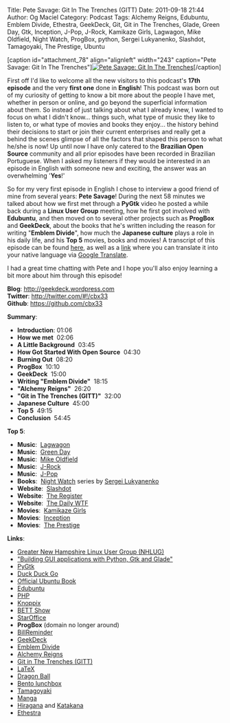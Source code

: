 Title: Pete Savage: Git In The Trenches (GITT)
Date: 2011-09-18 21:44
Author: Og Maciel
Category: Podcast
Tags: Alchemy Reigns, Edubuntu, Emblem Divide, Ethestra, GeekDeck, Git, Git in The Trenches, Glade, Green Day, Gtk, Inception, J-Pop, J-Rock, Kamikaze Girls, Lagwagon, Mike Oldfield, Night Watch, ProgBox, python, Sergei Lukyanenko, Slashdot, Tamagoyaki, The Prestige, Ubuntu


[caption id="attachment\_78" align="alignleft" width="243" caption="Pete
Savage: Git In The Trenches"][![Pete Savage: Git In The
Trenches](http://www.castalio.info/wp-content/uploads/2011/09/petesavage-243x300.png "Pete Savage: Git In The Trenches")](http://www.castalio.info/wp-content/uploads/2011/09/petesavage.png)[/caption]

First off I'd like to welcome all the new visitors to this podcast's
**17th episode** and the very **first one** done in **English**! This
podcast was born out of my curiosity of getting to know a bit more about
the people I have met, whether in person or online, and go beyond the
superficial information about them. So instead of just talking about
what I already knew, I wanted to focus on what I didn't know... things
such, what type of music they like to listen to, or what type of movies
and books they enjoy... the history behind their decisions to start or
join their current enterprises and really get a behind the scenes
glimpse of all the factors that shaped this person to what he/she is
now! Up until now I have only catered to the **Brazilian Open Source**
community and all prior episodes have been recorded in Brazilian
Portuguese. When I asked my listeners if they would be interested in an
episode in English with someone new and exciting, the answer was an
overwhelming '**Yes**!'

So for my very first episode in English I chose to interview a good
friend of mine from several years: **Pete Savage**! During the next 58
minutes we talked about how we first met through a **PyGtk** video he
posted a while back during a **Linux User Group** meeting, how he first
got involved with **Edubuntu**, and then moved on to several other
projects such as **ProgBox** and **GeekDeck**, about the books that he's
written including the reason for writing "**Emblem Divide**", how much
the **Japanese culture** plays a role in his daily life, and his **Top
5** movies, books and movies! A transcript of this episode can be found
[here](http://www.castalio.info/transcript-episode-17-pete-savage-git-in-the-trenches-gitt/ "http://www.castalio.info/transcript-episode-17-pete-savage-git-in-the-trenches-gitt/"),
as well as a
[link](http://translate.google.com/translate?sl=auto&tl=pt&js=n&prev=_t&hl=en&ie=UTF-8&layout=2&eotf=1&u=http%3A%2F%2Fwww.castalio.info%2Ftranscript-episode-17-pete-savage-git-in-the-trenches-gitt%2F&act=url "http://translate.google.com/translate?sl=auto&tl=pt&js=n&prev=_t&hl=en&ie=UTF-8&layout=2&eotf=1&u=http%3A%2F%2Fwww.castalio.info%2Ftranscript-episode-17-pete-savage-git-in-the-trenches-gitt%2F&act=url")
where you can translate it into your native language via [Google
Translate](http://translate.google.com/ "http://translate.google.com/").

I had a great time chatting with Pete and I hope you'll also enjoy
learning a bit more about him through this episode!

**Blog**: <http://geekdeck.wordpress.com>  
**Twitter**: <http://twitter.com/#!/cbx33>  
**Github**: <https://github.com/cbx33>

**Summary**:

-   **Introduction**: 01:06
-   **How we met**  02:06
-   **A Little Background**  03:45
-   **How Got Started With Open Source**  04:30
-   **Burning Out**  08:20
-   **ProgBox**  10:10
-   **GeekDeck**  15:00
-   **Writing "Emblem Divide"**  18:15
-   **"Alchemy Reigns"**  26:20
-   **"Git in The Trenches (GITT)"**  32:00
-   **Japanese Culture**  45:00
-   **Top 5**  49:15
-   **Conclusion**  54:45

**Top 5**:

-   **Music**:
     [Lagwagon](http://www.last.fm/music/Lagwagon "http://www.last.fm/music/Lagwagon")
-   **Music**:  [Green
    Day](http://www.last.fm/music/Green+Day "http://www.last.fm/music/Green+Day")
-   **Music**:  [Mike
    Oldfield](http://www.last.fm/music/Mike+Oldfield "http://www.last.fm/music/Mike+Oldfield")
-   **Music**:
     [J-Rock](http://duckduckgo.com/?q=!lastfm%20Top%2010%20J-Rock%20Songs "http://duckduckgo.com/?q=!lastfm%20Top%2010%20J-Rock%20Songs")
-   **Music**:
     [J-Pop](http://www.last.fm/tag/j-pop "http://www.last.fm/tag/j-pop")
-   **Books**:  [Night
    Watch](http://www.amazon.com/s/ref=ntt_athr_dp_sr_1?_encoding=UTF8&sort=relevancerank&search-alias=books&field-author=Sergei%20Lukyanenko#/ref=nb_sb_ss_i_1_11?field-keywords=night+watch+sergei+lukyanenko&url=search-alias%3Dstripbooks&sprefix=night+watch&rh=n%3A283155%2Ck%3Anight+watch+sergei+lukyanenko "http://www.amazon.com/s/ref=ntt_athr_dp_sr_1?_encoding=UTF8&sort=relevancerank&search-alias=books&field-author=Sergei%20Lukyanenko#/ref=nb_sb_ss_i_1_11?field-keywords=night+watch+sergei+lukyanenko&url=search-alias%3Dstripbooks&sprefix=night+watch&rh=n%3A283155%2Ck%3Anight+watch+sergei+lukyanenko")
    series by [Sergei
    Lukyanenko](https://secure.wikimedia.org/wikipedia/en/wiki/Sergei_Lukyanenko "https://secure.wikimedia.org/wikipedia/en/wiki/Sergei_Lukyanenko")
-   **Website**:
     [Slashdot](http://slashdot.org/ "http://slashdot.org/")
-   ****Website****:  [The
    Register](http://www.theregister.co.uk/ "http://www.theregister.co.uk/")
-   ****Website****:  [The Daily
    WTF](http://thedailywtf.com/ "http://thedailywtf.com/")
-   **Movies**:  [Kamikaze
    Girls](http://www.imdb.com/title/tt0416220/ "http://www.imdb.com/title/tt0416220/")
-   **Movies**:
     [Inception](http://www.imdb.com/title/tt1375666/ "http://www.imdb.com/title/tt1375666/")
-   **Movies**:  [The
    Prestige](http://www.imdb.com/title/tt0482571/ "http://www.imdb.com/title/tt0482571/")

**Links**:

-   [Greater New Hampshire Linux User Group
    (NHLUG)](http://gnhlug.org/ "http://gnhlug.org/")
-   ["Building GUI applications with Python, Gtk and
    Glade"](http://video.google.com/videoplay?docid=5838951374743244232)
-   [PyGtk](http://www.pygtk.org/ "http://www.pygtk.org/")
-   [Duck Duck
    Go](https://duckduckgo.com/?t=i "https://duckduckgo.com/?t=i")
-   [Official Ubuntu
    Book](https://www.amazon.com/Official-Ubuntu-Book-Benjamin-Mako/dp/0132435942?tag=duckduckgo-d-20 "https://www.amazon.com/Official-Ubuntu-Book-Benjamin-Mako/dp/0132435942?tag=duckduckgo-d-20")
-   [Edubuntu](http://www.edubuntu.org/ "http://www.edubuntu.org/")
-   [PHP](http://www.php.net/ "http://www.php.net/")
-   [Knoppix](http://www.knoppix.org/ "http://www.knoppix.org/")
-   [BETT
    Show](https://secure.wikimedia.org/wikipedia/en/wiki/BETT "https://secure.wikimedia.org/wikipedia/en/wiki/BETT")
-   [StarOffice](https://secure.wikimedia.org/wikipedia/en/wiki/StarOffice "https://secure.wikimedia.org/wikipedia/en/wiki/StarOffice")
-   **ProgBox** (domain no longer around)
-   [BillReminder](http://billreminder.gnulinuxbrasil.org/)
-   [GeekDeck](http://geekdeck.wordpress.com/)
-   [Emblem Divide](http://emblemdivide.com/)
-   [Alchemy Reigns](http://alchemyreigns.wordpress.com/)
-   [Git in The Trenches (GITT)](https://github.com/cbx33/gitt)
-   [LaTeX](http://www.latex-project.org/ "http://www.latex-project.org/")
-   [Dragon
    Ball](http://www.dragonball.com/ "http://www.dragonball.com/")
-   [Bento
    lunchbox](http://www.bentolunchbox.com/ "http://www.bentolunchbox.com/")
-   [Tamagoyaki](https://secure.wikimedia.org/wikipedia/en/wiki/Tamagoyaki "https://secure.wikimedia.org/wikipedia/en/wiki/Tamagoyaki")
-   [Manga](https://secure.wikimedia.org/wikipedia/en/wiki/Manga "https://secure.wikimedia.org/wikipedia/en/wiki/Manga")
-   [Hiragana](https://secure.wikimedia.org/wikipedia/en/wiki/Hiragana "https://secure.wikimedia.org/wikipedia/en/wiki/Hiragana")
    and
    [Katakana](https://secure.wikimedia.org/wikipedia/en/wiki/Katakana "https://secure.wikimedia.org/wikipedia/en/wiki/Katakana")
-   [Ethestra](https://github.com/cbx33/ethestra)

